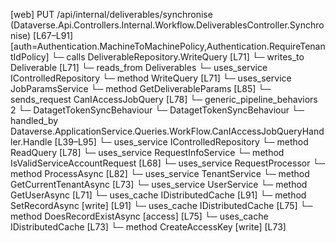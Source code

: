 [web] PUT /api/internal/deliverables/synchronise  (Dataverse.Api.Controllers.Internal.Workflow.DeliverablesController.Synchronise)  [L67–L91] [auth=Authentication.MachineToMachinePolicy,Authentication.RequireTenantIdPolicy]
  └─ calls DeliverableRepository.WriteQuery [L71]
  └─ writes_to Deliverable [L71]
    └─ reads_from Deliverables
  └─ uses_service IControlledRepository<Deliverable>
    └─ method WriteQuery [L71]
  └─ uses_service JobParamsService
    └─ method GetDeliverableParams [L85]
  └─ sends_request CanIAccessJobQuery [L78]
    └─ generic_pipeline_behaviors 2
      └─ DatagetTokenSyncBehaviour
      └─ DatagetTokenSyncBehaviour
    └─ handled_by Dataverse.ApplicationService.Queries.WorkFlow.CanIAccessJobQueryHandler.Handle [L39–L95]
      └─ uses_service IControlledRepository<Job>
        └─ method ReadQuery [L78]
      └─ uses_service RequestInfoService
        └─ method IsValidServiceAccountRequest [L68]
      └─ uses_service RequestProcessor
        └─ method ProcessAsync [L82]
      └─ uses_service TenantService
        └─ method GetCurrentTenantAsync [L73]
      └─ uses_service UserService
        └─ method GetUserAsync [L71]
      └─ uses_cache IDistributedCache [L91]
        └─ method SetRecordAsync [write] [L91]
      └─ uses_cache IDistributedCache [L75]
        └─ method DoesRecordExistAsync [access] [L75]
      └─ uses_cache IDistributedCache [L73]
        └─ method CreateAccessKey [write] [L73]

